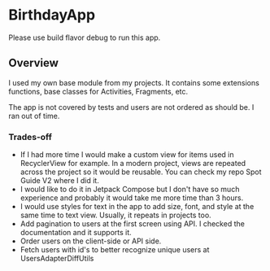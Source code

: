 # BirthdayApp
  
  
Please use build flavor debug to run this app.  
  
## Overview  
I used my own base module from my projects. It contains some extensions functions, base classes for Activities, Fragments, etc.  
  
The app is not covered by tests and users are not ordered as should be. I ran out of time.  
  
### Trades-off
- If I had more time I would make a custom view for items used in RecyclerView for example. In a modern project, views are repeated across the project so it would be reusable. You can check my repo Spot Guide V2 where I did it.  
- I would like to do it in Jetpack Compose but I don't have so much experience and probably it would take me more time than 3 hours.  
- I would use styles for text in the app to add size, font, and style at the same time to text view. Usually, it repeats in projects too.  
- Add pagination to users at the first screen using API. I checked the documentation and it supports it.  
- Order users on the client-side or API side.
- Fetch users with id's to better recognize unique users at UsersAdapterDiffUtils
